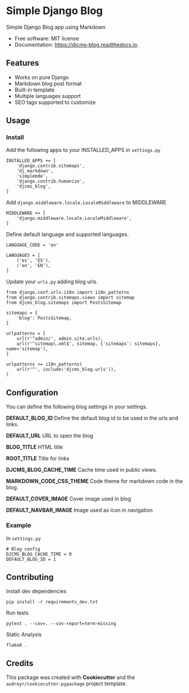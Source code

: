 
# Simple Django Blog

Simple Django Blog app using Markdown

* Free software: MIT license
* Documentation: https://djcms-blog.readthedocs.io.


## Features

* Works on pure Django
* Markdown blog post format
* Built-in template
* Multiple languages support
* SEO tags supported to customize

## Usage

### Install
Add the following apps to your INSTALLED_APPS in `settings.py`
```
INSTALLED_APPS += [
    'django.contrib.sitemaps',
    'dj_markdown',
    'simplemde',
    'django.contrib.humanize',
    'djcms_blog',
]
```
Add `django.middleware.locale.LocaleMiddleware` to MIDDLEWARE
```
MIDDLEWARE += [
    'django.middleware.locale.LocaleMiddleware',
]
```
Define default language and supported languages.
```
LANGUAGE_CODE = 'en'

LANGUAGES = [
    ('es', 'ES'),
    ('en', 'EN'),
]
```
Update your `urls.py` adding blog urls.
```
from django.conf.urls.i18n import i18n_patterns
from django.contrib.sitemaps.views import sitemap
from djcms_blog.sitemaps import PostsSitemap

sitemaps = {
    'blog': PostsSitemap,
}

urlpatterns = [
    url(r'^admin/', admin.site.urls),
    url(r'^sitemap\.xml$', sitemap, {'sitemaps': sitemaps}, name='sitemap'),
]

urlpatterns += i18n_patterns(
    url(r'^', include('djcms_blog.urls')),
)
```

## Configuration
You can define the following blog settings in your settings.

**DEFAULT_BLOG_ID** Define the default blog id to be used in the urls and links.

**DEFAULT_URL** URL to open the blog

**BLOG_TITLE** HTML title

**ROOT_TITLE** Title for links

**DJCMS_BLOG_CACHE_TIME** Cache time used in public views.

**MARKDOWN_CODE_CSS_THEME** Code theme for markdown code in the blog.

**DEFAULT_COVER_IMAGE** Cover image used in blog

**DEFAULT_NAVBAR_IMAGE** Image used as icon in navigation

### Example
In `settings.py`
```
# Blog config
DJCMS_BLOG_CACHE_TIME = 0
DEFAULT_BLOG_ID = 1
```

## Contributing
Install dev dependencies
```
pip install -r requirements_dev.txt
```
Run tests
```
pytest . --cov=. --cov-report=term-missing
```
Static Analysis
```
flake8 .
```

## Credits

This package was created with **Cookiecutter** and the `audreyr/cookiecutter-pypackage` project template.

